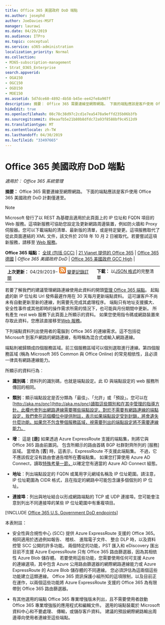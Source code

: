 ```yaml
---
title: Office 365 美國政府 DoD 端點
ms.author: josephd
author: JoeDavies-MSFT
manager: laurawi
ms.date: 04/29/2019
ms.audience: ITPro
ms.topic: conceptual
ms.service: o365-administration
localization_priority: Normal
ms.collection:
- M365-subscription-management
- Strat_O365_Enterprise
search.appverid:
- OGA150
- OGC150
- OGD150
- MOE150
ms.assetid: 5d7dce60-4892-4b58-b45e-ee42fe8a907f
description: 摘要： Office 365 需要連線至網際網路。 下面的端點應該是客戶使用 Office 365 美國政府 DoD 計劃僅連至。
hideEdit: true
ms.openlocfilehash: 08c78c38d97c2cd1e7ea5478a9effd235b06b3fb
ms.sourcegitcommit: 89eaafb5e21b80b8dfdc72a93f8588bf9c4512d9
ms.translationtype: MT
ms.contentlocale: zh-TW
ms.lasthandoff: 04/30/2019
ms.locfileid: "33497665"
---
```

# <a name="office-365-us-government-dod-endpoints"></a>Office 365 美國政府 DoD 端點

*適用於： Office 365 系統管理*

 **摘要：** Office 365 需要連線至網際網路。 下面的端點應該是客戶使用 Office 365 美國政府 DoD 計劃僅連至。
  
> [!NOTE]
> Microsoft 發行了以 REST 為基礎且適用於此頁面上的 IP 位址和 FQDN 項目的 Web 服務。這項新服務可協助您設定及更新網路周邊裝置，例如防火牆和 Proxy 伺服器。您可以下載端點的清單、最新版的清單，或是特定變更。這項服務取代了從此頁面連結的 XML 文件，該文件於 2018 年 10 月 2 日被取代。若要嘗試這項新服務，請移至 [Web 服務](office-365-ip-web-service.md)。
  
 **Office 365 端點：** [全球 (包括 GCC)](urls-and-ip-address-ranges.md) | [21 Vianet 提供的 Office 365](urls-and-ip-address-ranges-21vianet.md)  | [Office 365 德國](office-365-germany-endpoints.md) |  *Office 365 美國政府 DoD* | [Office 365 美國政府 GCC High](office-365-u-s-government-gcc-high-endpoints.md) |
  
|||
|:-----|:-----|
|**上次更新：** 04/29/2019- ![RSS](media/5dc6bb29-25db-4f44-9580-77c735492c4b.png) [變更記錄訂閱](https://endpoints.office.com/version/USGOVDoD?allversions=true&format=rss&clientrequestid=b10c5ed1-bad1-445f-b386-b919946339a7) <br/> |**下載：** 以[JSON 格式](https://endpoints.office.com/endpoints/USGOVDoD?clientrequestid=b10c5ed1-bad1-445f-b386-b919946339a7)的完整清單 <br/> |
   
 若要了解我們的建議管理網路連線使用此資料的開頭[管理 Office 365 端點](managing-office-365-endpoints.md)。 起點處的新 IP 位址和 Url 發佈最遲作用在 30 天每月更新端點資料。 這可讓客戶不尚未有自動更新至新的連線，則需要先完成其處理程序。 端點只有地址支援擴大、 安全性事件或其他即時的操作需求所需的情況下，也可能與月份期間中更新。 所有產生 rest web 服務下此頁面上所顯示的資料。 如果您使用指令碼或網路裝置來存取此資料，您應該直接移至[Web 服務](office-365-ip-web-service.md)。

下列端點資料列出使用者的電腦到 Office 365 的連線需求。這不包括從 Microsoft 到客戶網路的網路連線，有時稱為混合式或輸入網路連線。

端點則被歸類成四個服務區域。前三個服務區域可以個別選取進行連線。第四個服務區域 (稱為 Microsoft 365 Common 與 Office Online) 的常見相依性，且必須一律具有網路連線能力。

所顯示的資料行為︰

- **識別碼**：資料列的識別碼，也就是端點設定。此 ID 與端點設定的 web 服務所傳回的相同。

- **類別**：顯示端點設定是否分類為「最佳」、「允許」或「預設」。您可以在[http://aka.ms/pnc](http://aka.ms/pnc)讀取這些類別和在其中管理的指導方針。此欄也會列出網路連線需要哪些端點設定。對於不需要有網路連線的端點設定，我們會在這個欄位中提供附註，表示如果端點設定受到封鎖，將會遺失什麼功能。如果您不包含整個服務區域，視需要列出的端點設定將不需要連線能力。

- **增**： 這是 **[是]** 如果透過 Azure ExpressRoute 支援的端點集，則將它與 Office 365 路由前置詞。 包含所顯示的路由首碼 BGP 社群對齊所列的 [服務] 區域。 當增為 [**否**] 時，這表示，ExpressRoute 不支援此端點集。 不過，它不應該假定沒有路由會通告增所在**否**端點集。 如果您打算使用 Azure AD Connect，讀取[特殊考量一節，](https://docs.microsoft.com/azure/active-directory/connect/active-directory-AADconnect-instances#microsoft-azure-government-cloud)以確定您有適當的 Azure AD Connect 組態。

- **地址**：列出端點設定的 FQDN 或萬用字元網域名稱及 IP 位址範圍。請注意，IP 位址範圍為 CIDR 格式，且在指定的網路中可能包含讓多個個別的 IP 位址。
 
- **連接埠**：列出與地址結合以形成網路端點的 TCP 或 UDP 連接埠。您可能會注意到列出不同連接埠的某些 IP 位址範圍中有重複項目。
 
[!INCLUDE [Office 365 U.S. Government DoD endpoints](./includes/office-365-u.s.-government-dod-endpoints.md)]
  
本表附註：

- 安全性與合規性中心 (SCC) 提供 Azure ExpressRoute 支援的 Office 365。 相同適用於透過例如報告、 稽核、 進階電子文件、 整合 DLP 時，以及資料控管 SCC 公開的許多功能。 兩個特定的功能，PST 匯入和 eDiscovery 匯出目前不支援 Azure ExpressRoute 只有 Office 365 路由篩選器，因為其相依性 Azure Blob 儲存體。 若要使用這些功能，您需要使用任何可支援 Azure 的連線選項，其中包含 Azure 公用路由篩選器的網際網路連線能力或 Azure ExpressRoute 的 Azure Blob 儲存體的不同連線。 您必須評估為這兩個這些功能建立這類連線。 Office 365 資訊保護小組所知的這項限制，以及目前正在運作，以兩個這些功能將 Azure ExpressRoute 支援的 Office 365 為有限帶到 Office 365 路由篩選器。

- 有其他選用的端點 Office 365 專業增強版未列出，且不需要使用者啟動 Office 365 專業增強版的應用程式和編輯文件。 選用的端點裝載於 Microsoft 資料中心和不要處理、 傳輸，或儲存客戶資料。 建議的預設網際網路輸出周邊導向使用者連線至這些端點。

